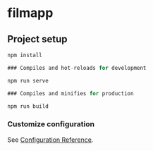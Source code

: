 # filmapp

## Project setup

```javascript
npm install

### Compiles and hot-reloads for development

npm run serve

### Compiles and minifies for production

npm run build
```

### Customize configuration

See [Configuration Reference](https://cli.vuejs.org/config/).
